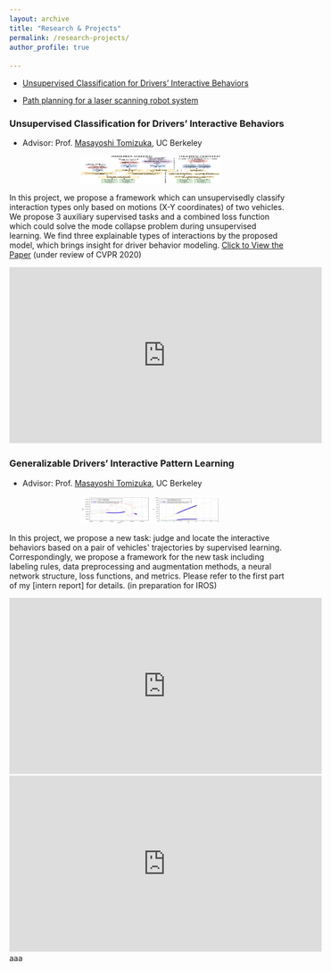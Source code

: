 ```yaml
---
layout: archive
title: "Research & Projects"
permalink: /research-projects/
author_profile: true

---
```


* [Unsupervised Classification for Drivers’ Interactive Behaviors](#anchor)

* [Path planning for a laser scanning robot system](#anchor2)


### <span id = "anchor">Unsupervised Classification for Drivers’ Interactive Behaviors</span>
* Advisor: Prof. [Masayoshi Tomizuka](https://me.berkeley.edu/people/masayoshi-tomizuka/), UC Berkeley

<center><img src='/images/unsup.PNG' width="50%" height="50" /></center>
  
In this project, we propose a framework which can unsupervisedly classify interaction types only based on motions (X-Y coordinates) of two vehicles. We propose 3 auxiliary supervised tasks and a combined loss function which could solve the mode collapse problem during unsupervised learning. We find three explainable types of interactions by the proposed model, which brings insight for driver behavior modeling. [Click to View the Paper](http://jiaxiaosong.github.io/files/CVPR_2020_under_review.pdf) (under review of CVPR 2020)


<div width="50" height="50">
<iframe width="560" height="315" src="https://www.youtube.com/embed/v5ppij0nyvg" frameborder="0" allow="accelerometer; autoplay; encrypted-media; gyroscope; picture-in-picture" allowfullscreen></iframe>
</div>

### <span id = "anchor2">Generalizable Drivers’ Interactive Pattern Learning</span>
* Advisor: Prof. [Masayoshi Tomizuka](https://me.berkeley.edu/people/masayoshi-tomizuka/), UC Berkeley

<center><img src='/images/task1.png' width="50%" height="50" /></center>

In this project,  we propose a new task: judge and locate the interactive behaviors based on a pair of vehicles' trajectories by supervised learning. Correspondingly, we propose a framework for the new task including labeling rules, data preprocessing and augmentation methods, a neural network structure, loss functions, and metrics. Please refer to the first part of my [intern report] for details. (in preparation for IROS)

<iframe width="560" height="315" src="https://www.youtube.com/embed/Pyf_ubAip5E" frameborder="0" allow="accelerometer; autoplay; encrypted-media; gyroscope; picture-in-picture" allowfullscreen></iframe>
<iframe width="560" height="315" src="https://www.youtube.com/embed/M3dbjGGZZ_k" frameborder="0" allow="accelerometer; autoplay; encrypted-media; gyroscope; picture-in-picture" allowfullscreen></iframe>aaa
